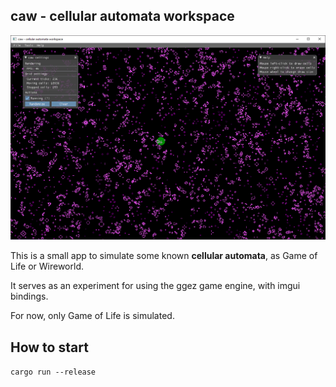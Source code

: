 ## caw - cellular automata workspace

![screenshot](./assets/screenshot.png)

This is a small app to simulate some known **cellular automata**, as Game of Life or Wireworld.

It serves as an experiment for using the ggez game engine, with imgui bindings.

For now, only Game of Life is simulated.

## How to start

`cargo run --release`